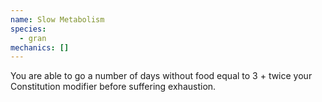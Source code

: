 ```yaml
---
name: Slow Metabolism
species:
  - gran
mechanics: []
---
```

You are able to go a number of days without food equal to 3 + twice your Constitution modifier before suffering exhaustion.

